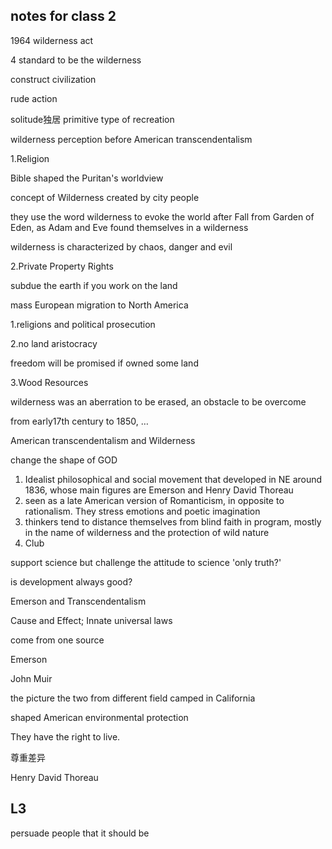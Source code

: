 ## notes for class 2

1964 wilderness act

4 standard to be the wilderness

construct civilization

rude action



solitude独居 primitive type of recreation



wilderness perception before American transcendentalism 

1.Religion

Bible shaped the Puritan's worldview

concept of Wilderness created by city people

they use the word wilderness to evoke the world after Fall from Garden of Eden, as Adam and Eve found themselves in a wilderness

wilderness is characterized by chaos, danger and evil

2.Private Property Rights

subdue the earth if you work on the land

mass European migration to North America

1.religions and political prosecution

2.no land aristocracy

freedom will be promised if owned some land

3.Wood Resources

wilderness was an aberration to be erased,  an obstacle to be overcome

from early17th century to 1850, …





American transcendentalism and Wilderness

change the shape of GOD

1. Idealist philosophical and social  movement that developed in NE around 1836, whose main figures are Emerson and Henry David Thoreau
2. seen as a late American version  of Romanticism, in opposite to rationalism. They stress emotions and poetic imagination
3. thinkers tend to distance themselves from blind faith in program, mostly in the name of wilderness and the protection of wild nature
4. Club

support science but challenge the attitude to science 'only truth?'

is development always good?

Emerson and Transcendentalism

Cause and Effect; Innate universal laws

come from one source

Emerson

John Muir

the picture the two from different field camped in California

shaped American environmental protection

They have the right to live.

尊重差异



Henry David Thoreau

## L3

persuade people that it should be